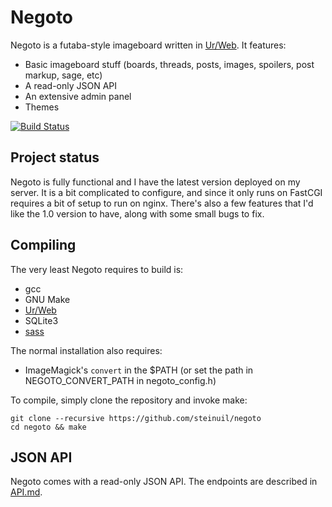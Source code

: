 # Negoto

Negoto is a futaba-style imageboard written in [Ur/Web](http://www.impredicative.com/ur/).
It features:

* Basic imageboard stuff (boards, threads, posts, images, spoilers, post markup, sage, etc)
* A read-only JSON API
* An extensive admin panel
* Themes

[![Build Status](https://travis-ci.org/steinuil/negoto.svg?branch=master)](https://travis-ci.org/steinuil/negoto)

## Project status

Negoto is fully functional and I have the latest version deployed on my server.
It is a bit complicated to configure, and since it only runs on FastCGI requires
a bit of setup to run on nginx.  There's also a few features that I'd like the
1.0 version to have, along with some small bugs to fix.

## Compiling

The very least Negoto requires to build is:

* gcc
* GNU Make
* [Ur/Web](http://impredicative.com/ur/)
* SQLite3
* [sass](http://sass-lang.com/)

The normal installation also requires:

* ImageMagick's `convert` in the $PATH (or set the path in NEGOTO_CONVERT_PATH in negoto_config.h)

To compile, simply clone the repository and invoke make:

```
git clone --recursive https://github.com/steinuil/negoto
cd negoto && make
```

## JSON API

Negoto comes with a read-only JSON API. The endpoints are described in [API.md](API.md).
